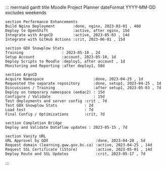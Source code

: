 ::: mermaid
gantt
    title Moodle Project Planner
    dateFormat  YYYY-MM-DD
    excludes    weekends

    section Performance Enhancements
    Build Nginx Deployment        :done, nginx, 2023-03-01 , 40d
    Deploy to OpenShift           :active, after nginx, 15d
    Integrate with ArgoCD         :active, 2023-05-03 , 14d
    Integrate with GitHub Actions :crit, 2023-06-01 , 15d

    section GDX Snowplow Stats
    Training                 : 2023-05-10 , 2d
    Setup Account            :account, 2023-05-10, 1d
    Deploy Scripts to Moodle :deploy1, after account , 1d
    Monitoring and Reporting :after deploy1, 50d

    section ArgoCD
    Acquire Namespace                      :done, 2023-04-25 , 1d
    Requested the separate repository      :done, setup1, 2023-04-25 , 1d
    Discussions / Training                 :after setup1, 2023-05-03 , 7d
    Deploy on temporary namespace (ee6ac2) : 15d
    Configure / Validate                   : 15d
    Test deployments and server config :crit , 7d
    Test GDX Snowplow Stats            : 2d
    Load test                          : 7d
    Final Config / Optimizations       :crit, 7d

    section Completion Bridge
    Deploy and Validate Dataflow updates : 2023-05-15 , 7d

    section Vanity URL
    URL Approvel by GDX                     :done, 2023-04-20 , 5d
    Request domain (learning.gww.gov.bc.ca) :active, 2023-04-25 , 14d
    Request SSL Certificate (iStore)        :active, 2023-05-01 , 14d
    Deploy Route and SSL Updates            :crit, 2023-05-17 , 7d
:::